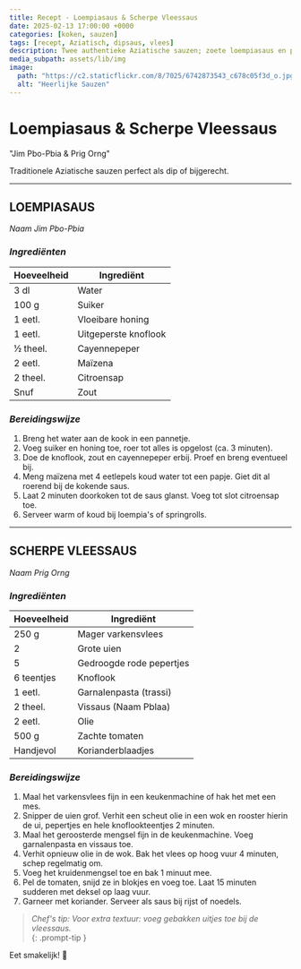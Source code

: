 ```yaml
---
title: Recept - Loempiasaus & Scherpe Vleessaus
date: 2025-02-13 17:00:00 +0000 
categories: [koken, sauzen]
tags: [recept, Aziatisch, dipsaus, vlees]
description: Twee authentieke Aziatische sauzen; zoete loempiasaus en pittige vleessaus.
media_subpath: assets/lib/img
image:
  path: "https://c2.staticflickr.com/8/7025/6742873543_c678c05f3d_o.jpg"
  alt: "Heerlijke Sauzen"
---
```


# Loempiasaus & Scherpe Vleessaus 
 "Jim Pbo-Pbia & Prig Orng"

Traditionele Aziatische sauzen perfect als dip of bijgerecht.

---

## **LOEMPIASAUS**  
*Naam Jim Pbo-Pbia*

### _Ingrediënten_

| Hoeveelheid | Ingrediënt               |
|-------------|--------------------------|
| 3 dl        | Water                    |
| 100 g       | Suiker                   |
| 1 eetl.     | Vloeibare honing         |
| 1 eetl.     | Uitgeperste knoflook     |
| ½ theel.    | Cayennepeper             |
| 2 eetl.     | Maïzena                  |
| 2 theel.    | Citroensap               |
| Snuf        | Zout                     |

### _Bereidingswijze_
1. Breng het water aan de kook in een pannetje.
2. Voeg suiker en honing toe, roer tot alles is opgelost (ca. 3 minuten).
3. Doe de knoflook, zout en cayennepeper erbij. Proef en breng eventueel bij.
4. Meng maïzena met 4 eetlepels koud water tot een papje. Giet dit al roerend bij de kokende saus.
5. Laat 2 minuten doorkoken tot de saus glanst. Voeg tot slot citroensap toe.
6. Serveer warm of koud bij loempia's of springrolls.

---

## **SCHERPE VLEESSAUS**  
*Naam Prig Orng*

### _Ingrediënten_

| Hoeveelheid | Ingrediënt               |
|-------------|--------------------------|
| 250 g       | Mager varkensvlees       |
| 2           | Grote uien               |
| 5           | Gedroogde rode pepertjes |
| 6 teentjes  | Knoflook                 |
| 1 eetl.     | Garnalenpasta (trassi)   |
| 2 theel.    | Vissaus (Naam Pblaa)     |
| 2 eetl.     | Olie                     |
| 500 g       | Zachte tomaten           |
| Handjevol   | Korianderblaadjes        |

### _Bereidingswijze_
1. Maal het varkensvlees fijn in een keukenmachine of hak het met een mes.
2. Snipper de uien grof. Verhit een scheut olie in een wok en rooster hierin de ui, pepertjes en hele knoflookteentjes 2 minuten.
3. Maal het geroosterde mengsel fijn in de keukenmachine. Voeg garnalenpasta en vissaus toe.
4. Verhit opnieuw olie in de wok. Bak het vlees op hoog vuur 4 minuten, schep regelmatig om.
5. Voeg het kruidenmengsel toe en bak 1 minuut mee.
6. Pel de tomaten, snijd ze in blokjes en voeg toe. Laat 15 minuten sudderen met deksel op laag vuur.
7. Garneer met koriander. Serveer als saus bij rijst of noedels.

> _Chef's tip: Voor extra textuur: voeg gebakken uitjes toe bij de vleessaus._  
{: .prompt-tip } 

Eet smakelijk! 🥢